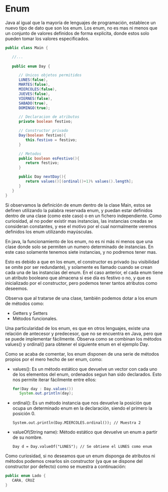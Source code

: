 # Enum

Java al igual que la mayoría de lenguajes de programación, establece un nuevo tipo de dato que son los enum. Los enum, no es mas ni menos que un conjunto de valores definidos de forma explicita, donde estos solo pueden tomar los valores especificados.

```java
public class Main {

   //...
       
   public enum Day {

      // Unicos objetos permitidos
      LUNES(false),
      MARTES(false),
      MIERCOLES(false),
      JUEVES(false),
      VIERNES(false),
      SABADO(true),
      DOMINGO(true);

      // Declaracion de atributos
      private boolean festivo;

      // Constructor privado
      Day(boolean festivo){
         this.festivo = festivo;
      }

      // Metodos
      public boolean esFestivo(){
         return festivo;
      }

      public Day nextDay(){
         return values()[(ordinal()+1)% values().length];
      }
   }
}
```

Si observamos la definición de enum dentro de la clase Main, estos se definen utilizando la palabra reservada enum, y puedan estar definidos dentro de una clase (como este caso) o en un fichero independiente. Como curiosidad, al no poder existir mas instancias, las instancias creadas se consideran constantes, y ese el motivo por el cual normalmente veremos definidos los enum utilizando mayúsculas.

En java, la funcionamiento de los enum, no es ni más ni menos que una clase donde solo se permiten un numero determinado de instancias. En este caso solamente tenemos siete instancias, y no podremos tener mas.

Esto es debido a que en los enum, el constructor es privado (su visibilidad se omite por ser redundante), y solamente es llamado cuando se crean cada una de las instancias del enum. En el caso anterior, el cada enum tiene un atributo booleano que almacena si ese día es festivo o no, y que es inicializado por el constructor, pero podemos tener tantos atributos como deseemos.

Observa que al tratarse de una clase, también podemos dotar a los enum de métodos como:

- Getters y Setters
- Métodos funcionales.

Una particularidad de los enum, es que en otros lenguajes, existe una relación de antecesor y predecesor, que no se encuentra en Java, pero que se puede implementar fácilmente. Observa como se combinan los métodos values() y ordinal() para obtener el siguiente enum en el ejemplo Day.  

Como se acaba de comentar, los enum disponen de una serie de métodos propios por el mero hecho de ser enum, como:

- values(): Es un método estático que devuelve un vector con cada uno de los elementos del enum, ordenados segun han sido declarados. Esto nos permite iterar fácilmente entre ellos:

  ```java
  for(Day day : Day.values())
     System.out.println(day);
  ```

- ordinal(): Es un método instancia que nos devuelve la posición que ocupa un determinado enum en la declaración, siendo el primero la posición 0.

  ```
  System.out.println(Day.MIERCOLES.ordinal()); // Muestra 2
  ```

- valueOf(String name): Método estático que devuelve un enum a partir de su nombre.

  ```
  Day d = Day.valueOf("LUNES"); // Se obtiene el LUNES como enum
  ```

  

Como curiosidad, si no deseamos que un enum disponga de atributos ni métodos podemos crearlos sin constructor (ya que se dispone del constructor por defecto) como se muestra a continuación:

```java
public enum Lado {
   CARA, CRUZ
}
```
